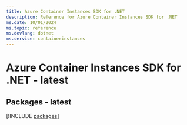 ```yaml
---
title: Azure Container Instances SDK for .NET
description: Reference for Azure Container Instances SDK for .NET
ms.date: 10/01/2024
ms.topic: reference
ms.devlang: dotnet
ms.service: containerinstances
---
```

# Azure Container Instances SDK for .NET - latest
## Packages - latest
[!INCLUDE [packages](container-instances-index.md)]
